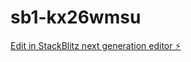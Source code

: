 # sb1-kx26wmsu

[Edit in StackBlitz next generation editor ⚡️](https://stackblitz.com/~/github.com/noelfinati/sb1-kx26wmsu)